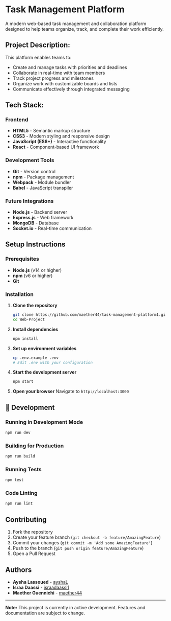 # Task Management Platform

A modern web-based task management and collaboration platform designed to help teams organize, track, and complete their work efficiently.

## Project Description:

This platform enables teams to:
- Create and manage tasks with priorities and deadlines
- Collaborate in real-time with team members
- Track project progress and milestones
- Organize work with customizable boards and lists
- Communicate effectively through integrated messaging

## Tech Stack:

### Frontend
- **HTML5** - Semantic markup structure
- **CSS3** - Modern styling and responsive design
- **JavaScript (ES6+)** - Interactive functionality
- **React** - Component-based UI framework

### Development Tools
- **Git** - Version control
- **npm** - Package management
- **Webpack** - Module bundler
- **Babel** - JavaScript transpiler

### Future Integrations
- **Node.js** - Backend server
- **Express.js** - Web framework
- **MongoDB** - Database
- **Socket.io** - Real-time communication

## Setup Instructions

### Prerequisites
- **Node.js** (v14 or higher)
- **npm** (v6 or higher)
- **Git**

### Installation

1. **Clone the repository**
   ```bash
   git clone https://github.com/maether44/task-management-platform1.git
   cd Web-Project
   ```

2. **Install dependencies**
   ```bash
   npm install
   ```

3. **Set up environment variables**
   ```bash
   cp .env.example .env
   # Edit .env with your configuration
   ```

4. **Start the development server**
   ```bash
   npm start
   ```

5. **Open your browser**
   Navigate to `http://localhost:3000`

## 🎯 Development

### Running in Development Mode
```bash
npm run dev
```

### Building for Production
```bash
npm run build
```

### Running Tests
```bash
npm test
```

### Code Linting
```bash
npm run lint
```

## Contributing

1. Fork the repository
2. Create your feature branch (`git checkout -b feature/AmazingFeature`)
3. Commit your changes (`git commit -m 'Add some AmazingFeature'`)
4. Push to the branch (`git push origin feature/AmazingFeature`)
5. Open a Pull Request

## Authors

- **Aysha Lassoued** - [ayshaL](https://github.com/ayshaL)
- **Israa Daassi** - [israadaassi1](https://github.com/issraadaassi1)
- **Maether Guennichi** - [maether44](https://github.com/maether44)

---

**Note:** This project is currently in active development. Features and documentation are subject to change.
